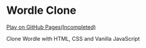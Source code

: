 # Wordle Clone
[Play on GitHub Pages(Incompleted)](https://thkim7527.github.io/WordleClone/)

Clone Wordle with HTML, CSS and Vanilla JavaScript